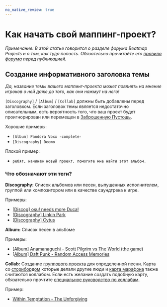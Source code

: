```yaml
---
no_native_review: true
---
```


# Как начать свой маппинг-проект?

*Примечание: В этой статье говорится о разделе форума Beatmap Projects и о том, как туда попасть. Обязательно прочитайте его [правила форума](https://osu.ppy.sh/community/forums/topics/453937) перед публикацией.*

## Создание информативного заголовка темы

*Да, название темы вашего маппинг-проекта может повлиять на мнение игроков о ней даже до того, как они нажмут на него!*

`[Discography]` / `[Album]` / `[Collab]` должны быть добавлены перед заголовком. Если заголовок темы является недостаточно описательным, есть вероятность того, что ваш проект будет проигнорирован или перемещен в [Заброшенную Пустошь](/wiki/Community/Forum/Abandoned_Wasteland).

Хорошие примеры:

- `[Album] Pandora Voxx -complete-`
- `[Discography] Deemo`

Плохой пример:

- `ребят, начинаю новый проект, помогите мне найти этот альбом.`

### Что обозначают эти теги? 

**Discography:** Список альбомов или песен, выпущенных исполнителем, группой или композитором или в качестве саундтрека к игре.

Примеры:

- [\[Discog\] osu! needs more Duca!](https://osu.ppy.sh/community/forums/topics/98205)
- [\[Discography\] Linkin Park](https://osu.ppy.sh/community/forums/topics/121592)
- [\[Discography\] Cytus](https://osu.ppy.sh/community/forums/topics/177446)

**Album:** Список песен в альбоме

Примеры:

- [\[Album\] Anamanaguchi - Scott Pilgrim vs The World (the game)](https://osu.ppy.sh/community/forums/topics/37908)
- [\[Album\] Daft Punk - Random Access Memories](https://osu.ppy.sh/community/forums/topics/132592)

**Collab:** Создание [группового проекта](/wiki/Beatmap/Beatmap_collaborations) для определенной песни. Карта со [сторибордом](/wiki/Storyboard) которые делали другие люди и [карта марафона](/wiki/Beatmap/Marathon) также считаются коллабом. Если есть желание создать подобную карту, обязательно прочтите [специальное руководство по коллабам](/wiki/Guides/Collab_Information).

Пример:

- [Within Temptation - The Unforgiving](https://osu.ppy.sh/beatmapsets/29157)
